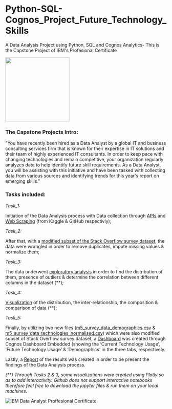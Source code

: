 # Python-SQL-Cognos_Project_Future_Technology_Skills
A Data Analysis Project using Python, SQL and Cognos Analytics- This is the Capstone Project of IBM's Profesional Certificate


<img src="https://user-images.githubusercontent.com/123563233/220436544-0d6c9986-b0e7-41a4-8577-7ec173633787.png" width="200" height="200" />


### The Capstone Projects Intro:

"You have recently been hired as a Data Analyst by a global IT and business consulting services firm that is known for their expertise in IT solutions and their team of highly experienced IT consultants.  In order to keep pace with changing technologies and remain competitive, your organization regularly analyzes data to help identify future skill requirements. As a Data Analyst, you will be assisting with this initiative and have been tasked with collecting data from various sources and identifying trends for this year's report on emerging skills."

### Tasks included:

*Task_1:* 

Initiation of the Data Analysis process with Data collection through [APIs](Week%201.1%20Collecting_Jobs_data_Using_API.ipynb) and [Web Scraping](Week%201.2%20Web-Scraping.ipynb) (from Kaggle & GitHub respectivly);

*Task_2:*

After that, with a [modified subset of the Stack Overflow survey dataset](datasets/m1_survey_data.csv), the data were wrangled in order to remove duplicates, impute missing values & normalize them;

*Task_3:*

The data underwent [exploratory analysis](Week%203%20-%20M3_ExploratoryDataAnalysis.ipynb) in order to find the distribution of them, presence of outliers & determine the correlation between different columns in the dataset (**);

*Task_4:*

[Visualization](Week%204%20-%20M4_DataVisualization.ipynb) of the distribution, the inter-relationship, the composition & comparison of data (**);

*Task_5:*

Finally, by utilizing two new files ([m5_survey_data_demographics.csv](datasets/m5_survey_data_demographics.csv) & [m5_survey_data_technologies_normalised.csv](datasets/m5_survey_data_technologies_normalised.csv)) which were also modified subset of Stack Overflow survey dataset, a [Dashboard](Week%205%20-%20M5_Dashboard.pdf) was created through Cognos Dashboard Embedded (showing the ‘Current Technology Usage’, ‘Future Technology Usage’ & ‘Demographics’ in the three tabs, respectively.

Lastly, a [Report](Week%206%20-%20Capstone_Project_Reporting.pdf) of the results was created in order to be present the findings of the Data Analysis process. 


*(**) Through Tasks 2 & 3, some visualizations were created using Plotly so as to add interactivity. Github does not support interactive notebooks therefore feel free to download the jupyter files & run them on your local machines.* 

![IBM Data Analyst Proffesional Certificate](https://user-images.githubusercontent.com/123563233/220444185-0bea55d3-7afa-4d74-a048-9556760b84f0.png)
